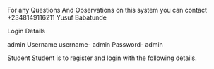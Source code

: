 For any Questions And Observations on this system you can contact +2348149116211 Yusuf Babatunde 





Login Details



admin Username 
username-   admin
Password- admin

Student 
Student is to register 
and login with the following details.